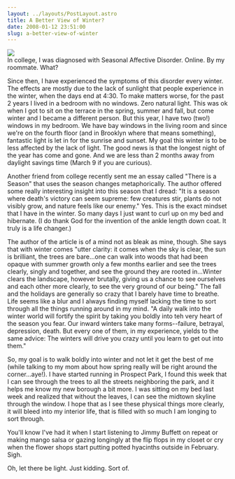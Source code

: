 ```yaml
---
layout: ../layouts/PostLayout.astro
title: A Better View of Winter?
date: 2008-01-12 23:51:00
slug: a-better-view-of-winter
---
```


[![](http://www1.istockphoto.com/file_thumbview_approve/2319637/2/istockphoto_2319637_winter_tree.jpg)](http://www1.istockphoto.com/file_thumbview_approve/2319637/2/istockphoto_2319637_winter_tree.jpg)  
In college, I was diagnosed with Seasonal Affective Disorder. Online. By my roommate. What?  
  
Since then, I have experienced the symptoms of this disorder every winter. The effects are mostly due to the lack of sunlight that people experience in the winter, when the days end at 4:30. To make matters worse, for the past 2 years I lived in a bedroom with no windows. Zero natural light. This was ok when I got to sit on the terrace in the spring, summer and fall, but come winter and I became a different person. But this year, I have two (two!) windows in my bedroom. We have bay windows in the living room and since we're on the fourth floor (and in Brooklyn where that means something), fantastic light is let in for the sunrise and sunset. My goal this winter is to be less affected by the lack of light. The good news is that the longest night of the year has come and gone. And we are less than 2 months away from daylight savings time (March 9 if you are curious).  
  
Another friend from college recently sent me an essay called "There is a Season" that uses the season changes metaphorically. The author offered some really interesting insight into this season that I dread: "It is a season where death's victory can seem supreme: few creatures stir, plants do not visibly grow, and nature feels like our enemy." Yes. This is the exact mindset that I have in the winter. So many days I just want to curl up on my bed and hibernate. (I do thank God for the invention of the ankle length down coat. It truly is a life changer.)  
  
The author of the article is of a mind not as bleak as mine, though. She says that with winter comes "utter clarity: it comes when the sky is clear, the sun is brilliant, the trees are bare...one can walk into woods that had been opaque with summer growth only a few months earlier and see the trees clearly, singly and together, and see the ground they are rooted in...Winter clears the landscape, however brutally, giving us a chance to see ourselves and each other more clearly, to see the very ground of our being." The fall and the holidays are generally so crazy that I barely have time to breathe. Life seems like a blur and I always finding myself lacking the time to sort through all the things running around in my mind. "A daily walk into the winter world will fortify the spirit by taking you boldly into teh very heart of the season you fear. Our inward winters take many forms--failure, betrayal, depression, death. But every one of them, in my experience, yields to the same advice: The winters will drive you crazy until you learn to get out into them."  
  
So, my goal is to walk boldly into winter and not let it get the best of me (while talking to my mom about how spring really will be right around the corner...aye!). I have started running in Prospect Park, I found this week that I can see through the trees to all the streets neighboring the park, and it helps me know my new borough a bit more. I was sitting on my bed last week and realized that without the leaves, I can see the midtown skyline through the window. I hope that as I see these physical things more clearly, it will bleed into my interior life, that is filled with so much I am longing to sort through.  
  
You'll know I've had it when I start listening to Jimmy Buffett on repeat or making mango salsa or gazing longingly at the flip flops in my closet or cry when the flower shops start putting potted hyacinths outside in February. Sigh.  
  
Oh, let there be light. Just kidding. Sort of.